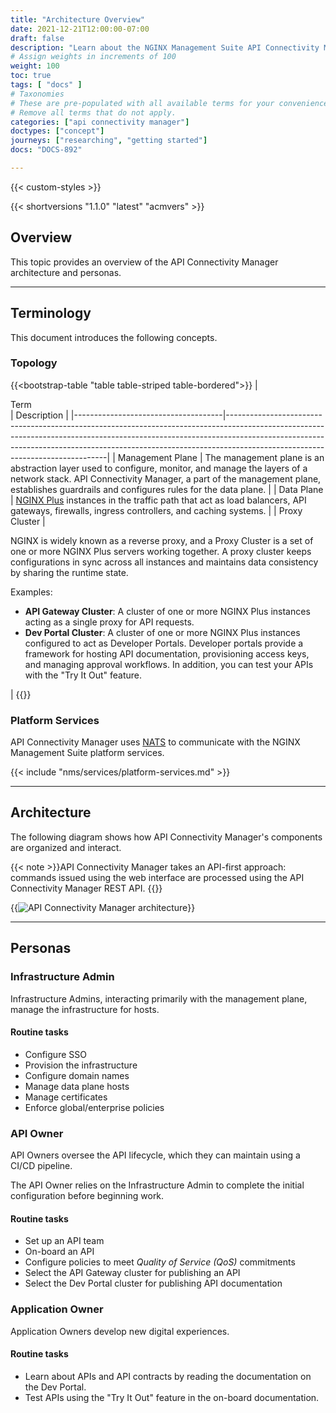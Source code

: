 ```yaml
---
title: "Architecture Overview"
date: 2021-12-21T12:00:00-07:00
draft: false
description: "Learn about the NGINX Management Suite API Connectivity Manager architecture."
# Assign weights in increments of 100
weight: 100
toc: true
tags: [ "docs" ]
# Taxonomies
# These are pre-populated with all available terms for your convenience.
# Remove all terms that do not apply.
categories: ["api connectivity manager"]
doctypes: ["concept"]
journeys: ["researching", "getting started"]
docs: "DOCS-892"

---
```


{{< custom-styles >}}

{{< shortversions "1.1.0" "latest" "acmvers" >}}

## Overview

This topic provides an overview of the API Connectivity Manager architecture and personas.

---

## Terminology

This document introduces the following concepts.

### Topology

{{<bootstrap-table "table table-striped table-bordered">}}
| <div style="width:150px">Term</div> | Description                                                                                                                                                                                                                                                                              |
|-------------------------------------|------------------------------------------------------------------------------------------------------------------------------------------------------------------------------------------------------------------------------------------------------------------------------------------|
| Management Plane                    | The management plane is an abstraction layer used to configure, monitor, and manage the layers of a network stack. API Connectivity Manager, a part of the management plane, establishes guardrails and configures rules for the data plane.                                             |
| Data Plane                          | [NGINX Plus](https://www.nginx.com/products/nginx/) instances in the traffic path that act as load balancers, API gateways, firewalls, ingress controllers, and caching systems.                                                            |
| Proxy Cluster                       | <p>NGINX is widely known as a reverse proxy, and a Proxy Cluster is a set of one or more NGINX Plus servers working together. A proxy cluster keeps configurations in sync across all instances and maintains data consistency by sharing the runtime state.</p><p>Examples:</p><ul><li>**API Gateway Cluster**: A cluster of one or more NGINX Plus instances acting as a single proxy for API requests.</li><li>**Dev Portal Cluster**: A cluster of one or more NGINX Plus instances configured to act as Developer Portals. Developer portals provide a framework for hosting API documentation, provisioning access keys, and managing approval workflows. In addition, you can test your APIs with the "Try It Out" feature.</li></ul>                                |
{{</bootstrap-table>}}

### Platform Services

API Connectivity Manager uses [NATS](https://nats.io) to communicate with the NGINX Management Suite platform services.

{{< include "nms/services/platform-services.md" >}}

---

## Architecture

The following diagram shows how API Connectivity Manager's components are organized and interact.

{{< note >}}API Connectivity Manager takes an API-first approach: commands issued using the web interface are processed using the API Connectivity Manager REST API.
{{</note>}}

{{<img src="/acm/about/acm-architecture-diagram.png" alt="API Connectivity Manager architecture" >}}

---

## Personas

### Infrastructure Admin

Infrastructure Admins, interacting primarily with the management plane, manage the infrastructure for hosts.

#### Routine tasks

- Configure SSO
- Provision the infrastructure
- Configure domain names
- Manage data plane hosts
- Manage certificates
- Enforce global/enterprise policies

### API Owner

API Owners oversee the API lifecycle, which they can maintain using a CI/CD pipeline.

The API Owner relies on the Infrastructure Admin to complete the initial configuration before beginning work.

#### Routine tasks

- Set up an API team
- On-board an API
- Configure policies to meet *Quality of Service (QoS)* commitments
- Select the API Gateway cluster for publishing an API
- Select the Dev Portal cluster for publishing API documentation

### Application Owner

Application Owners develop new digital experiences.

#### Routine tasks

- Learn about APIs and API contracts by reading the documentation on the Dev Portal.
- Test APIs using the "Try It Out" feature in the on-board documentation.
